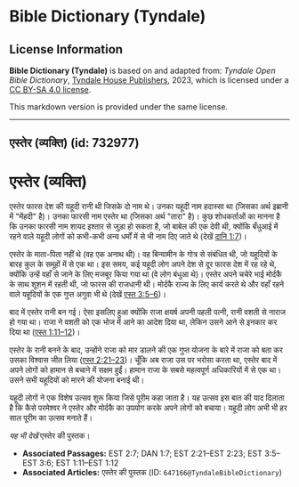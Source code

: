 # Bible Dictionary (Tyndale)

## License Information

**Bible Dictionary (Tyndale)** is based on and adapted from: _Tyndale Open Bible Dictionary_, [Tyndale House Publishers](https://tyndaleopenresources.com/), 2023, which is licensed under a [CC BY-SA 4.0 license](https://creativecommons.org/licenses/by-sa/4.0/legalcode.en).

This markdown version is provided under the same license.



--------------------------------

## एस्तेर (व्यक्ति) (id: 732977)

एस्तेर (व्यक्ति)
================

एस्तेर फारस देश की यहूदी रानी थी जिसके दो नाम थे। उनका यहूदी नाम हदास्सा था (जिसका अर्थ इब्रानी में "मेंहदी" है)। उनका फारसी नाम एस्तेर था (जिसका अर्थ "तारा" है)। कुछ शोधकर्ताओं का मानना है कि उनका फारसी नाम शायद इश्तार से जुड़ा हो सकता है, जो बाबेल की एक देवी थी, क्योंकि बँधुआई में रहने वाले यहूदी लोगों को कभी\-कभी अन्य धर्मों में से भी नाम दिए जाते थे (देखें [दानि 1:7](https://ref.ly/Dan1:7))।

एस्तेर के माता\-पिता नहीं थे (वह एक अनाथ थी)। वह बिन्यामीन के गोत्र से संबंधित थी, जो यहूदियों के बारह कुल के समूहों में से एक था। इस समय, कई यहूदी लोग अपने देश से दूर फारस देश में रह रहे थे, क्योंकि उन्हें वहाँ से जाने के लिए मजबूर किया गया था (वे लोग बंधुआ थे)। एस्तेर अपने चचेरे भाई मोर्दकै के साथ शूशन में रहती थी, जो फारस की राजधानी थी। मोर्दकै राज्य के लिए कार्य करते थे और वहाँ रहने वाले यहूदियों के एक गुप्त अगुवा भी थे (देखें [एस्त 3:5–6](https://ref.ly/Esth3:5-Esth3:6))।

बाद में एस्तेर रानी बन गई। ऐसा इसलिए हुआ क्योंकि राजा क्षयर्ष अपनी पहली पत्नी, रानी वशती से नाराज हो गया था। राजा ने वशती को एक भोज में आने का आदेश दिया था, लेकिन उसने आने से इनकार कर दिया था ([एस्त 1:11](https://ref.ly/Esth1:11-Esth1:12)[–](https://ref.ly/Esth3:5-Esth3:6)[12](https://ref.ly/Esth1:11-Esth1:12))।

एस्तेर के रानी बनने के बाद, उन्होंने राजा को मार डालने की एक गुप्त योजना के बारे में राजा को बता कर उसका विश्वास जीत लिया ([एस्त 2:21–23](https://ref.ly/Esth2:21-Esth2:23))। चूँकि अब राजा उस पर भरोसा करता था, एस्तेर बाद में अपने लोगों को हामान से बचाने में सक्षम हुईं। हामान राजा के सबसे महत्वपूर्ण अधिकारियों में से एक था। उसने सभी यहूदियों को मारने की योजना बनाई थी।

यहूदी लोगों ने एक विशेष उत्सव शुरू किया जिसे पूरीम कहा जाता है। यह उत्सव इस बात की याद दिलाता है कि कैसे परमेश्वर ने एस्तेर और मोर्दकै का उपयोग करके अपने लोगों को बचाया। यहूदी लोग अभी भी हर साल पूरीम का उत्सव मनाते हैं।

*यह भी देखें* एस्तेर की पुस्तक।

* **Associated Passages:** EST 2:7; DAN 1:7; EST 2:21–EST 2:23; EST 3:5–EST 3:6; EST 1:11–EST 1:12
* **Associated Articles:** एस्तेर की पुस्तक (ID: `647166@TyndaleBibleDictionary`)

